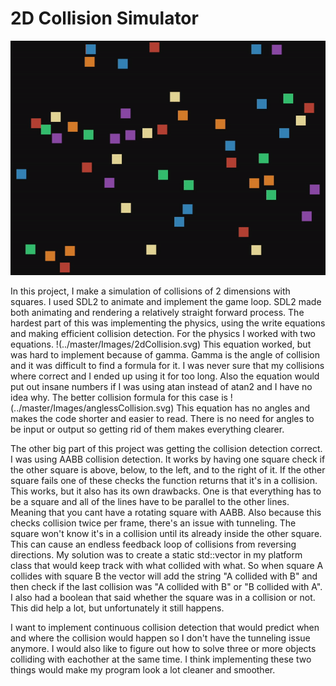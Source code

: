 # 2D Collision Simulator


![](https://github.com/iamth3danger/Collision/blob/master/Images/collision.gif)


In this project, I make a simulation of collisions of 2 dimensions with squares. I used SDL2 to animate and implement the game loop. SDL2 made both animating and rendering a relatively straight forward process. The hardest part of this was implementing the physics, using the write 
equations and making efficient collision detection. For the physics I worked with two equations. !(../master/Images/2dCollision.svg) This equation worked, but was hard to implement because of gamma. Gamma is the angle of collision and it was difficult to find a formula for it. I was 
never sure that my collisions where correct and I ended up using it for too long. Also the equation would put out insane numbers if I was using atan instead of atan2 and I have no idea why. The better collision formula for this case is !(../master/Images/anglessCollision.svg) 
This equation has no angles and makes the code shorter and easier to read. There is no need for angles to be input or output so getting rid of them makes everything clearer.

The other big part of this project was getting the collision detection correct. I was using AABB collision detection. It works by having one square check if the other square is above, below, to the left, and to the right of it. If the other square fails one of these checks the
function returns that it's in a collision. This works, but it also has its own drawbacks. One is that everything has to be a square and all of the lines have to be parallel to the other lines. Meaning that you cant have a rotating square with AABB. Also because this checks collision 
twice per frame, there's an issue with tunneling. The square won't know it's in a collision until its already inside the other square. This can cause an endless feedback loop of collisions from reversing directions. My solution was to create a static std::vector in my platform class
that would keep track with what collided with what. So when square A collides with square B the vector will add the string "A collided with B" and then check if the last collision was "A collided with B" or "B collided with A". I also had a boolean that said whether the square was
in a collision or not. This did help a lot, but unfortunately it still happens.

I want to implement continuous collision detection that would predict when and where the collision would happen so I don't have the tunneling issue anymore. I would also like to figure out how to solve three or more objects colliding with eachother at the same time. I think implementing
these two things would make my program look a lot cleaner and smoother.
